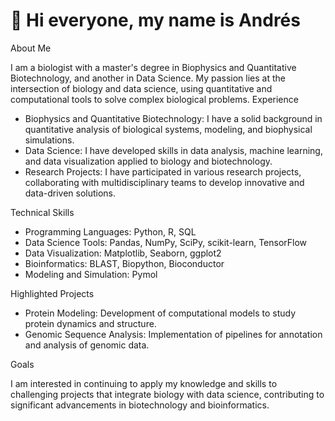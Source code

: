 # 👋 Hi everyone, my name is Andrés

About Me

I am a biologist with a master's degree in Biophysics and Quantitative Biotechnology, and another in Data Science. My passion lies at the intersection of biology and data science, using quantitative and computational tools to solve complex biological problems.
Experience

- Biophysics and Quantitative Biotechnology: I have a solid background in quantitative analysis of biological systems, modeling, and biophysical simulations.
- Data Science: I have developed skills in data analysis, machine learning, and data visualization applied to biology and biotechnology.
- Research Projects: I have participated in various research projects, collaborating with multidisciplinary teams to develop innovative and data-driven solutions.

Technical Skills

- Programming Languages: Python, R, SQL
- Data Science Tools: Pandas, NumPy, SciPy, scikit-learn, TensorFlow
- Data Visualization: Matplotlib, Seaborn, ggplot2
- Bioinformatics: BLAST, Biopython, Bioconductor
- Modeling and Simulation: Pymol

Highlighted Projects

- Protein Modeling: Development of computational models to study protein dynamics and structure.
- Genomic Sequence Analysis: Implementation of pipelines for annotation and analysis of genomic data.

Goals

I am interested in continuing to apply my knowledge and skills to challenging projects that integrate biology with data science, contributing to significant advancements in biotechnology and bioinformatics.
